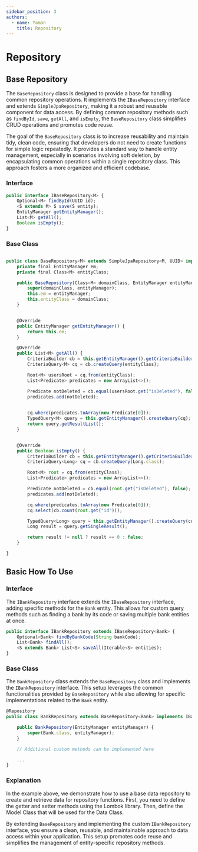 ```yaml
---
sidebar_position: 3
authors:
  - name: Yaman
    title: Repository
---
```

# Repository
## Base Repository

The `BaseRepository` class is designed to provide a base for handling common repository operations. It implements the `IBaseRepository` interface and extends `SimpleJpaRepository`, making it a robust and reusable component for data access. By defining common repository methods such as `findById`, `save`, `getAll`, and `isEmpty`, the `BaseRepository` class simplifies CRUD operations and promotes code reuse.

The goal of the `BaseRepository` class is to increase reusability and maintain tidy, clean code, ensuring that developers do not need to create functions for simple logic repeatedly. It provides a standard way to handle entity management, especially in scenarios involving soft deletion, by encapsulating common operations within a single repository class. This approach fosters a more organized and efficient codebase.
### Interface
```js
public interface IBaseRepository<M> {
    Optional<M> findById(UUID id);
    <S extends M> S save(S entity);
    EntityManager getEntityManager();
    List<M> getAll();
    Boolean isEmpty();
}

```
### Base Class
```js

public class BaseRepository<M> extends SimpleJpaRepository<M, UUID> implements IBaseRepository<M> {
    private final EntityManager em;
    private final Class<M> entityClass;

    public BaseRepository(Class<M> domainClass, EntityManager entityManager) {
        super(domainClass, entityManager);
        this.em = entityManager;
        this.entityClass = domainClass;
    }


    @Override
    public EntityManager getEntityManager() {
        return this.em;
    }

    @Override
    public List<M> getAll() {
        CriteriaBuilder cb = this.getEntityManager().getCriteriaBuilder();
        CriteriaQuery<M> cq = cb.createQuery(entityClass);

        Root<M> usersRoot = cq.from(entityClass);
        List<Predicate> predicates = new ArrayList<>();

        Predicate notDeleted = cb.equal(usersRoot.get("isDeleted"), false);
        predicates.add(notDeleted);
       

        cq.where(predicates.toArray(new Predicate[0]));
        TypedQuery<M> query = this.getEntityManager().createQuery(cq);
        return query.getResultList();
    }


    @Override
    public Boolean isEmpty() {
        CriteriaBuilder cb = this.getEntityManager().getCriteriaBuilder();
        CriteriaQuery<Long> cq = cb.createQuery(Long.class);

        Root<M> root = cq.from(entityClass);
        List<Predicate> predicates = new ArrayList<>();

        Predicate notDeleted = cb.equal(root.get("isDeleted"), false);
        predicates.add(notDeleted);

        cq.where(predicates.toArray(new Predicate[0]));
        cq.select(cb.count(root.get("id")));

        TypedQuery<Long> query = this.getEntityManager().createQuery(cq).setMaxResults(1);
        Long result = query.getSingleResult();

        return result != null ? result == 0 : false;
    }

}

```
## Basic How To Use

### Interface

The `IBankRepository` interface extends the `IBaseRepository` interface, adding specific methods for the `Bank` entity. This allows for custom query methods such as finding a bank by its code or saving multiple bank entities at once.

```js
public interface IBankRepository extends IBaseRepository<Bank> {
    Optional<Bank> findByBankCode(String bankCode);
    List<Bank> findAll();
    <S extends Bank> List<S> saveAll(Iterable<S> entities);
}
```

### Base Class

The `BankRepository` class extends the `BaseRepository` class and implements the `IBankRepository` interface. This setup leverages the common functionalities provided by `BaseRepository` while also allowing for specific implementations related to the `Bank` entity.

```js
@Repository
public class BankRepository extends BaseRepository<Bank> implements IBankRepository {

    public BankRepository(EntityManager entityManager) {
        super(Bank.class, entityManager);
    }

    // Additional custom methods can be implemented here

    ...
}
```

### Explanation

In the example above, we demonstrate how to use a base data repository to create and retrieve data for repository functions. First, you need to define the getter and setter methods using the Lombok library. Then, define the Model Class that will be used for the Data Class.

By extending `BaseRepository` and implementing the custom `IBankRepository` interface, you ensure a clean, reusable, and maintainable approach to data access within your application. This setup promotes code reuse and simplifies the management of entity-specific repository methods.